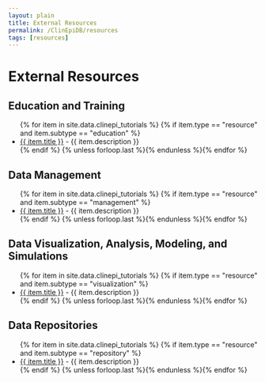 ```yaml
---
layout: plain
title: External Resources
permalink: /ClinEpiDB/resources
tags: [resources]
---
```

<div id="ce-static-content">

<h1 id="external-resources">External Resources</h1>

<div id="clinepi-education-training">
  <h2>Education and Training</h2>
<ul>
  {% for item in site.data.clinepi_tutorials %}
  {% if item.type == "resource" and  item.subtype == "education" %}
  <li id="{{ item.uid }}">
    <a target="_blank" href="{{ item.fileName }}" title="{{ item.description }}">{{ item.title }}</a> - {{ item.description }}
  </li>
  {% endif %}
  {% unless forloop.last %}{% endunless %}{% endfor %}
</ul>
</div>

<div id="clinepi-data-management">
  <h2>Data Management</h2>
<ul>
  {% for item in site.data.clinepi_tutorials %}
  {% if item.type == "resource" and  item.subtype == "management" %}
    <li id="{{ item.uid }}"><a target="_blank" href="{{ item.fileName }}" title="{{ item.description }}">{{ item.title }}</a> - {{ item.description }}
    </li>
  {% endif %}
  {% unless forloop.last %}{% endunless %}{% endfor %}
</ul>
</div>

<div id="clinepi-data-viz">
  <h2>Data Visualization, Analysis, Modeling, and Simulations</h2>
<ul>
  {% for item in site.data.clinepi_tutorials %}
  {% if item.type == "resource" and  item.subtype == "visualization" %}
    <li id="{{ item.uid }}"><a target="_blank" href="{{ item.fileName }}" title="{{ item.description }}">{{ item.title }}</a> - {{ item.description }}
    </li>
  {% endif %}
  {% unless forloop.last %}{% endunless %}{% endfor %}
</ul>
</div>

<div id="clinepi-data-repos">
  <h2>Data Repositories</h2>
<ul>
  {% for item in site.data.clinepi_tutorials %}
  {% if item.type == "resource" and  item.subtype == "repository" %}
    <li id="{{ item.uid }}"><a target="_blank" href="{{ item.fileName }}" title="{{ item.description }}">{{ item.title }}</a> - {{ item.description }}
    </li>
  {% endif %}
  {% unless forloop.last %}{% endunless %}{% endfor %}
</ul>
<br>
<br>
<br>
</div>
</div>
